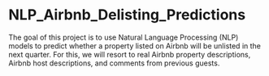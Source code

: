 # NLP_Airbnb_Delisting_Predictions

The goal of this project is to use Natural Language Processing (NLP) models to predict whether a property listed on Airbnb will be unlisted in the next quarter. For this, we will
resort to real Airbnb property descriptions, Airbnb host descriptions, and comments from previous guests. 
